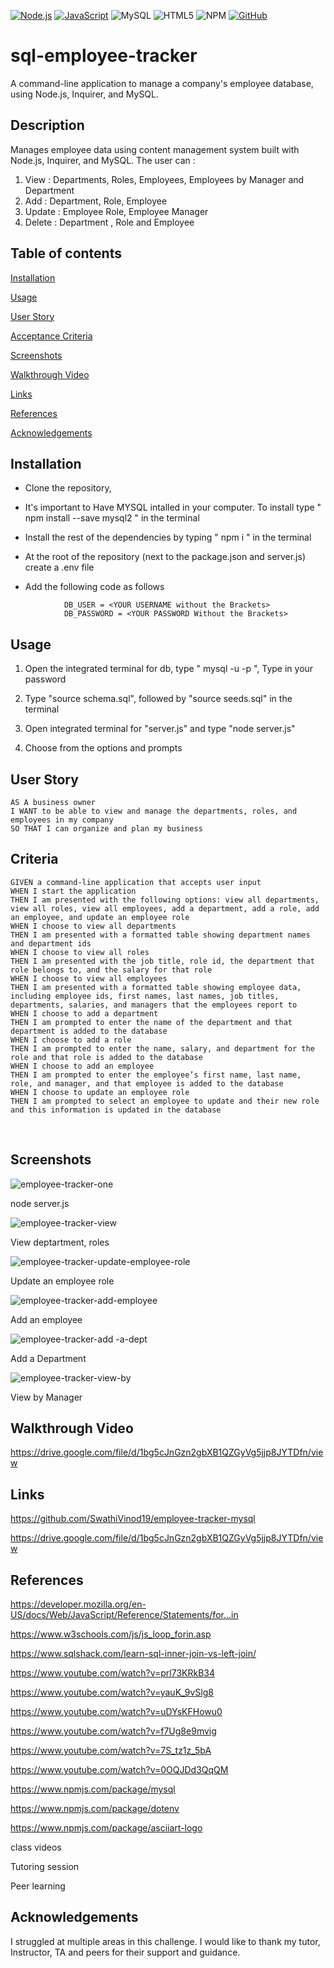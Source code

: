 [![Node.js](https://img.shields.io/badge/Node.js-18.16.1-brightgreen.svg)](https://nodejs.org/)
[![JavaScript](https://img.shields.io/badge/JavaScript-ES6-yellow.svg)](https://www.ecma-international.org/ecma-262/)
![MySQL](https://img.shields.io/badge/MySQL-00000F?style=for-the-badge&logo=mysql&logoColor=white)
![HTML5](https://img.shields.io/badge/html5-%23E34F26.svg?style=for-the-badge&logo=html5&logoColor=white)
![NPM](https://img.shields.io/badge/NPM-%23CB3837.svg?style=for-the-badge&logo=npm&logoColor=white)
[![GitHub](https://img.shields.io/badge/GitHub-SwathiVinod19-black.svg?logo=github)](https://github.com/Swathivinod19)


# sql-employee-tracker
A command-line application to manage a company's employee database, using Node.js, Inquirer, and MySQL.

## Description
Manages employee data using content management system built with Node.js, Inquirer, and MySQL. The user can : 

1. View :  Departments, Roles, Employees, Employees by Manager and Department
2. Add : Department, Role, Employee
3. Update : Employee Role, Employee Manager
4. Delete : Department , Role and Employee

## Table of contents

[Installation](#Installation)

[Usage](#Usage)

[User Story](#User-story)

[Acceptance Criteria](#Acceptance-criteria)

[Screenshots](#Screenshots)

[Walkthrough Video](#Walkthrough-video)

[Links](#Links)

[References](#References)

[Acknowledgements](#Acknowledgements)

## Installation

 * Clone the repository,
   
 * It's important to Have MYSQL intalled in your computer. To install type " npm install --save mysql2 " in the terminal

 * Install the rest of the dependencies by typing " npm i " in the terminal
 
 * At the root of the repository (next to the package.json and server.js) create a .env file
 
 * Add the following code as follows

```
            DB_USER = <YOUR USERNAME without the Brackets>
            DB_PASSWORD = <YOUR PASSWORD Without the Brackets>

```

## Usage

1. Open the integrated terminal for db, type " mysql -u <USERNAME> -p ", Type in your password

2. Type "source schema.sql", followed by  "source seeds.sql" in the terminal

3. Open integrated terminal for "server.js" and type "node server.js"

4. Choose from the options and prompts

## User Story
```
AS A business owner
I WANT to be able to view and manage the departments, roles, and employees in my company
SO THAT I can organize and plan my business
```


## Criteria
```
GIVEN a command-line application that accepts user input
WHEN I start the application
THEN I am presented with the following options: view all departments, view all roles, view all employees, add a department, add a role, add an employee, and update an employee role
WHEN I choose to view all departments
THEN I am presented with a formatted table showing department names and department ids
WHEN I choose to view all roles
THEN I am presented with the job title, role id, the department that role belongs to, and the salary for that role
WHEN I choose to view all employees
THEN I am presented with a formatted table showing employee data, including employee ids, first names, last names, job titles, departments, salaries, and managers that the employees report to
WHEN I choose to add a department
THEN I am prompted to enter the name of the department and that department is added to the database
WHEN I choose to add a role
THEN I am prompted to enter the name, salary, and department for the role and that role is added to the database
WHEN I choose to add an employee
THEN I am prompted to enter the employee’s first name, last name, role, and manager, and that employee is added to the database
WHEN I choose to update an employee role
THEN I am prompted to select an employee to update and their new role and this information is updated in the database
```
<br>  

## Screenshots

![employee-tracker-one](https://github.com/SwathiVinod19/employee-tracker-mysql/assets/129353324/cf22e38a-5576-49e7-9bbe-05f18636443e)

node server.js

![employee-tracker-view](https://github.com/SwathiVinod19/employee-tracker-mysql/assets/129353324/9134a421-977f-46ab-8d53-e5add86c573a)

View deptartment, roles

![employee-tracker-update-employee-role](https://github.com/SwathiVinod19/employee-tracker-mysql/assets/129353324/f03e261b-630f-40eb-b378-14265e4e4549)

Update an employee role

![employee-tracker-add-employee](https://github.com/SwathiVinod19/employee-tracker-mysql/assets/129353324/4c56fba1-4c13-4d72-bafb-30f2ebecfe48)

Add an employee

![employee-tracker-add -a-dept](https://github.com/SwathiVinod19/employee-tracker-mysql/assets/129353324/ae0a97d7-8298-4f42-83e6-8ab784b888ad)

Add a Department

![employee-tracker-view-by](https://github.com/SwathiVinod19/employee-tracker-mysql/assets/129353324/f7840b00-380b-4344-a4b1-2ac961b29d96)

View by Manager


## Walkthrough Video

https://drive.google.com/file/d/1bg5cJnGzn2gbXB1QZGyVg5jjp8JYTDfn/view

## Links

https://github.com/SwathiVinod19/employee-tracker-mysql

https://drive.google.com/file/d/1bg5cJnGzn2gbXB1QZGyVg5jjp8JYTDfn/view

## References
https://developer.mozilla.org/en-US/docs/Web/JavaScript/Reference/Statements/for...in

https://www.w3schools.com/js/js_loop_forin.asp

https://www.sqlshack.com/learn-sql-inner-join-vs-left-join/

https://www.youtube.com/watch?v=prl73KRkB34

https://www.youtube.com/watch?v=yauK_9vSlg8

https://www.youtube.com/watch?v=uDYsKFHowu0

https://www.youtube.com/watch?v=f7Ug8e9mvig

https://www.youtube.com/watch?v=7S_tz1z_5bA

https://www.youtube.com/watch?v=0OQJDd3QqQM

https://www.npmjs.com/package/mysql

https://www.npmjs.com/package/dotenv

https://www.npmjs.com/package/asciiart-logo

class videos 

Tutoring session

Peer learning

## Acknowledgements

I struggled at multiple areas in this challenge. I would like to thank my tutor, Instructor, TA and peers for their support and guidance.
